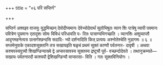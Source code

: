 +++
title = "०६ परि सप्तिर्न"

+++

सप्तिर्न अश्वइव वाजयुः युद्धमिच्छन् देवोदीप्यमानः देवेभ्योदेवार्थं सुतोभिषुतः व्यान शिः पात्रेषु व्यापी पवमानः पवित्रेण पूयमानः एतादृशः सोमः विविधं परिधावति प- रितः पात्राण्यभिगच्छति । व्यानशिः अशूव्याप्तौ आदृगमहनेत्यत्र उत्सर्गश्छन्दसि सदादि- भ्यो दर्शनादिति कित् प्रत्ययः अश्नोतेश्चेति नुडागमः ॥ ६ ॥सप्तमेनुवाके एकादशसूक्तानि तत्र सखायइति षळृचं प्रथमं सूक्तं काण्वौ पर्वतनार- दावृषी । अथवा कश्यपस्यपुत्र्यौ शिखण्डिन्याख्ये द्वे अप्सरसावस्य सूक्तस्य द्रष्ट्र्यौ पूर्व- वच्छन्दोदेवते । तथानुक्रम्यते—सखायः पर्वतनारदौ काश्यपौ द्वेशिखण्डिन्यौ वाप्सरसा- विति । गतः सूक्तविनियोगः ।